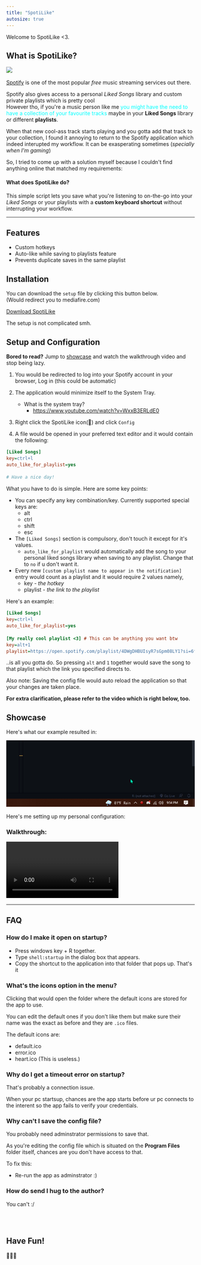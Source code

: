 ```yaml
---
title: "SpotiLike"
autosize: true
---
```


[admin]: https://www.mediafire.com/file/ssgsx2ppf50h1kb/SpotiLike_Setup_Adminstrative.exe/file


Welcome to SpotiLike <3.

## What is SpotiLike?

![](https://digital.hbs.edu/platform-digit/wp-content/uploads/sites/2/2020/04/spotify-logo-1920x1080-2.jpg)

[Spotify](https://spotify.com) is one of the most popular _free_ music streaming services out there.

Spotify also gives access to a personal _Liked Songs_ library and custom private playlists which is pretty cool
<br>
However tho, if you're a music person like me <span style="color:cyan">you might have the need to have a collection of your favourite tracks</span> maybe in your **Liked Songs** library or different **playlists**.

When that new cool-ass track starts playing and you gotta add that track to your collection, I found it annoying to return to the Spotify application which indeed interupted my workflow. It can be exasperating sometimes (_specially when I'm gaming_)

So, I tried to come up with a solution myself because I couldn't find anything online that matched my requirements:

<div class="alert alert-dismissible alert-warning">
  <h4>What does SpotiLike do?</h4>
  <p>
  This simple script lets you save what you're listening to on-the-go into your <i>Liked Songs</i> or your playlists with a <b>custom keyboard shortcut</b> without interrupting your workflow.
  </p>
</div>

___

## Features

* Custom hotkeys
* Auto-like while saving to playlists feature
* Prevents duplicate saves in the same playlist

## Installation

You can download the `setup` file by clicking this button below.
<br>
(Would redirect you to mediafire.com)


<a href="https://www.mediafire.com/file/ssgsx2ppf50h1kb/SpotiLike_Setup_Adminstrative.exe/file" target="_blank" class="btn btn-success btn-lg">Download SpotiLike</a>

The setup is not complicated smh.

## Setup and Configuration

<div class="alert alert-dismissible alert-info">
  <strong>Bored to read?</strong> Jump to <a href="#Showcase" class="alert-link">showcase</a> and watch the walkthrough video and stop being lazy.
</div>



1. You would be redirected to log into your Spotify account in your browser, Log in (this could be automatic)
2. The application would minimize itself to the System Tray.
    - What is the system tray?
        - https://www.youtube.com/watch?v=WxxB3ERLdE0

3. Right click the SpotiLike icon(💚) and click `Config`

4. A file would be opened in your preferred text editor and it would contain the following:

```ini
[Liked Songs]
key=ctrl+l
auto_like_for_playlist=yes

# Have a nice day! 
```

What you have to do is simple. Here are some key points:

* You can specify any key combination/key. Currently supported special keys are:
    - alt
    - ctrl
    - shift
    - esc
* The `[Liked Songs]` section is compulsory, don't touch it except for it's values.
    - `auto_like_for_playlist` would automatically add the song to your personal liked songs library when saving to any playlist. Change that to `no` if u don't want it.
* Every new `[custom playlist name to appear in the notification]` entry would count as a playlist and it would require 2 values namely,
    - key - _the hotkey_
    - playlist - _the link to the playlist_

Here's an example:
```ini
[Liked Songs]
key=ctrl+l
auto_like_for_playlist=yes

[My really cool playlist <3] # This can be anything you want btw
key=alt+1
playlist=https://open.spotify.com/playlist/4DWgDHBUIsyR7sGpm08LY1?si=6fe016ea7bd0417d
```
..is all you gotta do. So pressing `alt` and `1` together would save the song to that playlist which the link you specified directs to.

Also note: Saving the config file would auto reload the application so that your changes are taken place.

**For extra clarification, please refer to the video which is right below, too.**

## Showcase

Here's what our example resulted in:

![](SpotiLike/notif.gif)

Here's me setting up my personal configuration:

### Walkthrough:

<video controls>
  <source src="SpotiLike/walkthrough.webm" type="video/webm">
</video>

___

## FAQ

### How do I make it open on startup?
* Press windows key + R together.
* Type `shell:startup` in the dialog box that appears.
* Copy the shortcut to the application into that folder that pops up. That's it

### What's the icons option in the menu?

Clicking that would open the folder where the default icons are stored for the app to use.

You can edit the default ones if you don't like them but make sure their name was the exact as before and they are `.ico` files.

The default icons are:

* default.ico
* error.ico
* heart.ico (This is useless.)

### Why do I get a timeout error on startup?

That's probably a connection issue.

When your pc startsup, chances are the app starts before ur pc connects to the interent so the app fails to verify your credentials.

### Why can't I save the config file?

You probably need adminstrator permissions to save that.

As you're editing the config file which is situated on the **Program Files** folder itself, chances are you don't have access to that.

To fix this:

* Re-run the app as adminstrator :)

### How do send I hug to the author?

You can't :/

<br>
<br>

## Have Fun!

💖🤞💚
